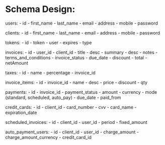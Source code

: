 Schema Design:
==============
users:
    - id
    - first_name
    - last_name
    - email
    - address
    - mobile
    - password

clients:
    - id
    - first_name
    - last_name
    - email
    - address
    - mobile
    - password

tokens:
    - id
    - token
    - user
    - expires
    - type

invoices:
    - id
    - user_id
    - client_id
    - title
    - desc
    - summary
    - desc
    - notes
    - terms_and_conditions
    - invoice_status
    - due_date
    - discount
    - total
    - netAmount

taxes:
    - id
    - name
    - percentage
    - invoice_id

invoice_items:
    - id
    - invoice_id
    - name
    - desc
    - price
    - discount
    - qty

payments:
    - id
    - invoice_id
    - payment_status
    - amount
    - currency
    - mode (standard, scheduled, auto_pay)
    - due_date
    - paid_from

credit_cards:
    - id
    - client_id
    - card_number
    - cvv
    - card_name
    - expiration_date

scheduled_invoices:
    - id
    - client_id
    - user_id
    - period
    - fixed_amount

auto_payment_users:
    - id
    - client_id
    - user_id
    - charge_amount
    - charge_amount_currency
    - credit_card_id
    
